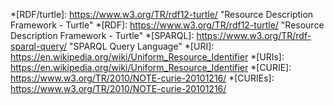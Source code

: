 *[RDF/turtle]: https://www.w3.org/TR/rdf12-turtle/ "Resource Description Framework - Turtle"
*[RDF]: https://www.w3.org/TR/rdf12-turtle/ "Resource Description Framework - Turtle"
*[SPARQL]: https://www.w3.org/TR/rdf-sparql-query/ "SPARQL Query Language"
*[URI]: https://en.wikipedia.org/wiki/Uniform_Resource_Identifier
*[URIs]: https://en.wikipedia.org/wiki/Uniform_Resource_Identifier
*[CURIE]: https://www.w3.org/TR/2010/NOTE-curie-20101216/
*[CURIEs]: https://www.w3.org/TR/2010/NOTE-curie-20101216/

[<span>R</span>DF]: https://en.wikipedia.org/wiki/Resource_Description_Framework
